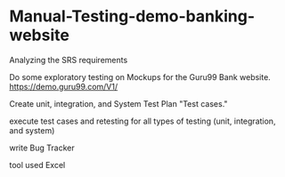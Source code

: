 # Manual-Testing-demo-banking-website
 Analyzing the SRS requirements

 Do some exploratory testing on Mockups for the Guru99 Bank website.
 https://demo.guru99.com/V1/

 Create unit, integration, and System Test Plan "Test cases."

 execute test cases and retesting for all types of testing (unit, integration, and system)

 write Bug Tracker
 
 tool used Excel
